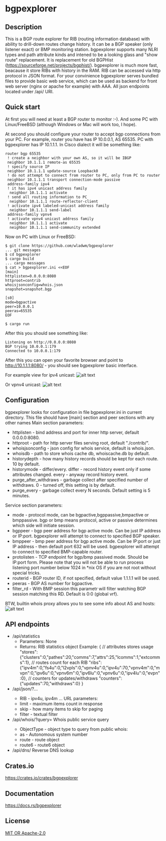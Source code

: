 bgpexplorer
====================

## Description

This is a BGP route explorer for RIB (routing information database) with ability to drill-down routes change history.
It can be a BGP speaker (only listener exact) or BMP monitoring station.
bgpexplorer supports many NLRI types and path attribute kinds and intened to be a looking glass and "show route" replacement.
It is replacement for old BGPHist (https://sourceforge.net/projects/bgphist/). bgpexplorer is much more fast, beacause it store RIBs with history in the RAM.
RIB can be accessed via http protocol in JSON format. For your convinience bgpexplorer serves bundled files to provide basic web service, which can be used as backend for front web server (nginx or apache for example) with AAA.
All json endpoints located under /api/ URI.

## Quick start

At first you will need at least a BGP router to monitor :-). And some PC with Linux/FreeBSD (although Windows or Mac will work too, I hope).

At second you should configure your router to accept bgp connections from your PC.
For example, router you have has IP 10.0.0.1, AS 65535. PC with bgpexplorer has IP 10.1.1.1.
In Cisco dialect it will be something like:
```
router bgp 65535
 ! create a neighbor with your own AS, so it will be IBGP
 neighbor 10.1.1.1 remote-as 65535
 ! specify source IP
 neighbor 10.1.1.1 update-source Loopback0
 ! do not attempt to connect from router to PC, only from PC to router
 neighbor 10.1.1.1 transport connection-mode passive
 address-family ipv4
 ! it has ipv4 unicast address family
  neighbor 10.1.1.1 activate
 ! send all routing information to PC
  neighbor 10.1.1.1 route-reflector-client
 ! activate ipv4 labeled-unicast address family
  neighbor 10.1.1.1 send-label
 address-family vpnv4
 ! activate vpnv4 unicast address family
  neighbor 10.1.1.1 activate
  neighbor 10.1.1.1 send-community extended
```
Now on PC with Linux or FreeBSD:
```
$ git clone https://github.com/wladwm/bgpexplorer
... git messages
$ cd bgpexplorer
$ cargo build
... cargo messages
$ cat > bgpexplorer.ini <<EOF
[main]
httplisten=0.0.0.0:8080
httproot=contrib
whoisjsonconfig=whois.json
snapshot=snapshot.bgp

[s0]
mode=bgpactive
peer=10.0.0.1
peeras=65535
EOF

$ cargo run
```

After this you should see something like:
```
Listening on http://0.0.0.0:8080
BGP trying 10.0.0.1:179
Connected to 10.0.0.1:179
```

After this you can open your favorite browser and point to http://10.1.1.1:8080/ - you should see bgpexplorer basic interface.

For example view for ipv4 unicast:
![alt text](screenshots/bgpexp_ipv4u.png "BGP ipv4 unicast")​

Or vpnv4 unicast:
![alt text](screenshots/bgpexp_vpnv4.png "BGP vpnv4 unicast")​

## Configuration

bgpexplorer looks for configuration in file bgpexplorer.ini in current directory.
This file should have [main] section and peer sections with any other names
Main section parameters:
* httplisten - bind address and port for inner http server, default 0.0.0.0:8080.
* httproot - path for http server files serving root, default "./contrib/".
* whoisjsonconfig - json config for whois service, default is whois.json.
* whoisdb - path to store whois cache db, whoiscache.db by default.
* historydepth - how many history records should be kept for each route. 10 by default.
* historymode - differ/every. differ - record history event only if some attributes changed. every - anyway record history event.
* purge_after_withdraws - garbage collect after specified number of withdraws. 0 - turned off, this setting is by default.
* purge_every - garbage collect every N seconds. Default setting is 5 minutes.

Service section parameters:
* mode - protocol mode, can be bgpactive,bgppassive,bmpactive or bmppassive. bgp or bmp means protocol, active or passive determines which side will initiate session.
* bgppeer - bgp peer address for bgp active mode. Can be just IP address or IP:port. bgpexplorer will attempt to connect to specified BGP speaker.
* bmppeer - bmp peer address for bgp active mode. Can be IP:port or just IP address - then default port 632 will be used. bgpexplorer will attempt to connect to specified BMP-capable router.
* protolisten - TCP endpoint for bgp/bmp passived mode. Should be IP:port form. Please note that you will not be able to run process listening port number below 1024 in *nix OS if you are not root without special tricks.
* routerid - BGP router ID, if not specified, default value 1.1.1.1 will be used.
* peeras - BGP AS number for bgpactive.
* filter_rd - With BMP session this parametr will filter watching BGP session matching this RD. Default is 0:0 (global vrf).

BTW, builtin whois proxy allows you to see some info about AS and hosts:
![alt text](screenshots/bgpexp_whois.png "whois query")​

## API endpoints

* /api/statistics
  * Parameters: None
  * Returns: RIB statistics object
  Example:
   {
     // attributes stores usage
    "stores":{"clusters":0,"pathes":20,"comms":7,"attrs":25,"lcomms":1,"extcomms":1},
    // routes count for each RIB
    "ribs":{"ipv4m":0,"fs4u":0,"l2vpls":0,"vpnv4u":0,"ipv4u":70,"vpnv4m":0,"mvpn":0,"ipv6u":0,"vpnv6m":0,"ipv6lu":0,"vpnv6u":0,"ipv4lu":0,"evpn":0},
    // counters for updates/withdraws
    "counters":{"updates":70,"withdraws":0}
   }
* /api/json/<RIB>?...
  * RIB - ipv4u, ipv4m ...
  URL parameters:
   * limit - maximum items count in response
   * skip - how many items to skip for paging
   * filter - textual filter 
* /api/whois/<ObjectType>?query=<text>
  Whois public service query
  * ObjectType - object type to query from public whois:
   * as - Autonomous system number
   * route - route object
   * route6  - route6 object
* /api/dns/<IP>
  Reverse DNS lookup

## Crates.io

https://crates.io/crates/bgpexplorer

## Documentation

https://docs.rs/bgpexplorer

## License

[MIT OR Apache-2.0](LICENSE)
